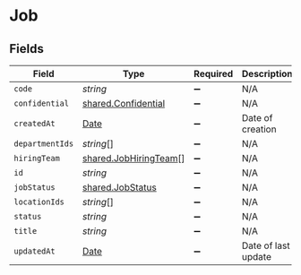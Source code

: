 # Job


## Fields

| Field                                                                                         | Type                                                                                          | Required                                                                                      | Description                                                                                   | Example                                                                                       |
| --------------------------------------------------------------------------------------------- | --------------------------------------------------------------------------------------------- | --------------------------------------------------------------------------------------------- | --------------------------------------------------------------------------------------------- | --------------------------------------------------------------------------------------------- |
| `code`                                                                                        | *string*                                                                                      | :heavy_minus_sign:                                                                            | N/A                                                                                           |                                                                                               |
| `confidential`                                                                                | [shared.Confidential](../../../sdk/models/shared/confidential.md)                             | :heavy_minus_sign:                                                                            | N/A                                                                                           |                                                                                               |
| `createdAt`                                                                                   | [Date](https://developer.mozilla.org/en-US/docs/Web/JavaScript/Reference/Global_Objects/Date) | :heavy_minus_sign:                                                                            | Date of creation                                                                              | 2021-01-01T01:01:01.000Z                                                                      |
| `departmentIds`                                                                               | *string*[]                                                                                    | :heavy_minus_sign:                                                                            | N/A                                                                                           |                                                                                               |
| `hiringTeam`                                                                                  | [shared.JobHiringTeam](../../../sdk/models/shared/jobhiringteam.md)[]                         | :heavy_minus_sign:                                                                            | N/A                                                                                           |                                                                                               |
| `id`                                                                                          | *string*                                                                                      | :heavy_minus_sign:                                                                            | N/A                                                                                           |                                                                                               |
| `jobStatus`                                                                                   | [shared.JobStatus](../../../sdk/models/shared/jobstatus.md)                                   | :heavy_minus_sign:                                                                            | N/A                                                                                           |                                                                                               |
| `locationIds`                                                                                 | *string*[]                                                                                    | :heavy_minus_sign:                                                                            | N/A                                                                                           |                                                                                               |
| `status`                                                                                      | *string*                                                                                      | :heavy_minus_sign:                                                                            | N/A                                                                                           |                                                                                               |
| `title`                                                                                       | *string*                                                                                      | :heavy_minus_sign:                                                                            | N/A                                                                                           |                                                                                               |
| `updatedAt`                                                                                   | [Date](https://developer.mozilla.org/en-US/docs/Web/JavaScript/Reference/Global_Objects/Date) | :heavy_minus_sign:                                                                            | Date of last update                                                                           | 2021-01-01T01:01:01.000Z                                                                      |